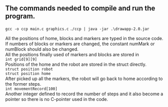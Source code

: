 ## The commands needed to compile and run the program.
`gcc -o ccp main.c graphics.c`
`./ccp | java -jar .\drawapp-2.0.jar`

All the positions of home, blocks and markers are typed in the source code. If numbers of blocks or markers are changed, the constant numMark or numBlock should also be changed.  
All the positions finally used of markers and blocks are stored in   
`int grid[9][9]`  
Positions of the home and the robot are stored in the struct directly.  
`struct position robot`  
`struct position home`  
After picked up all the markers, the robot will go back to home according to the former steps.  
`int movementRecord[100]`  
Another integer defined to record the number of steps and it also become a pointer so there is no C-pointer used in the code.  

